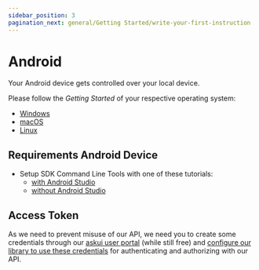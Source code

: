 ```yaml
---
sidebar_position: 3
pagination_next: general/Getting Started/write-your-first-instruction
---
```


# Android

Your Android device gets controlled over your local device.

Please follow the _Getting Started_ of your respective operating system:

- [Windows](../02-Getting%20Started/getting-started-windows.md)
- [macOS](getting-started-macos.md)
- [Linux](getting-started-linux.md)

## Requirements Android Device

- Setup SDK Command Line Tools with one of these tutorials:
    - [with Android Studio](../06-Tutorials/setup-android.md)
    - [without Android Studio](../06-Tutorials/setup-android.md#set-up-sdk-command-line-tools-without-android-studio)

## Access Token

As we need to prevent misuse of our API, we need you to create some credentials through our [askui user portal](https://app.askui.com/) (while still free) and [configure our library to use these credentials](../../api/Configuration/askui-ui-control-client#credentials) for authenticating and authorizing with our API.
